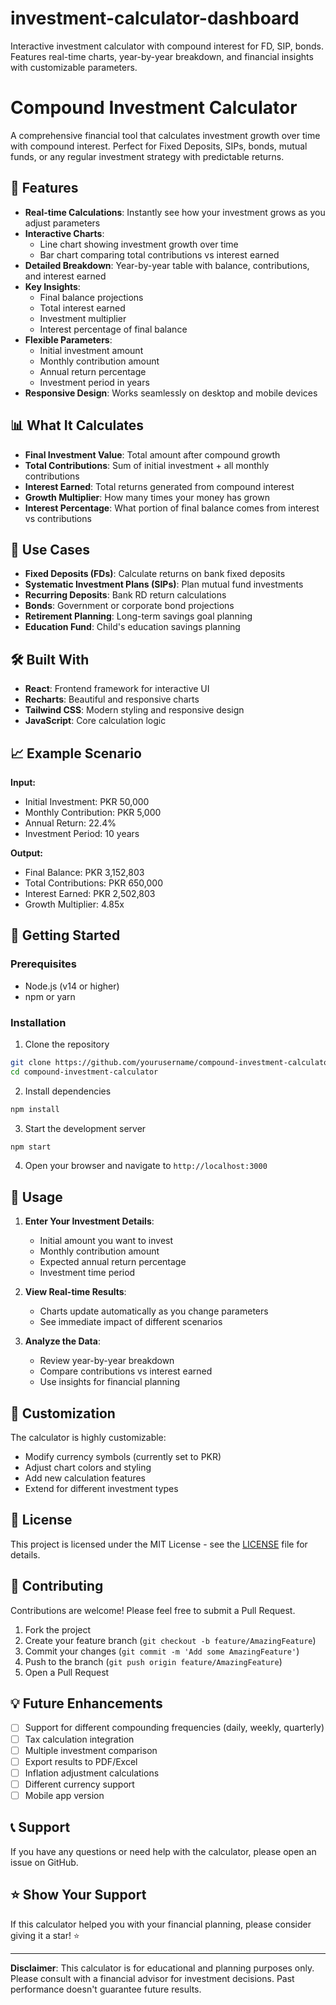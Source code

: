 # investment-calculator-dashboard
Interactive investment calculator with compound interest for FD, SIP, bonds. Features real-time charts, year-by-year breakdown, and financial insights with customizable parameters.
# Compound Investment Calculator

A comprehensive financial tool that calculates investment growth over time with compound interest. Perfect for Fixed Deposits, SIPs, bonds, mutual funds, or any regular investment strategy with predictable returns.

## 🚀 Features

- **Real-time Calculations**: Instantly see how your investment grows as you adjust parameters
- **Interactive Charts**: 
  - Line chart showing investment growth over time
  - Bar chart comparing total contributions vs interest earned
- **Detailed Breakdown**: Year-by-year table with balance, contributions, and interest earned
- **Key Insights**: 
  - Final balance projections
  - Total interest earned
  - Investment multiplier
  - Interest percentage of final balance
- **Flexible Parameters**:
  - Initial investment amount
  - Monthly contribution amount
  - Annual return percentage
  - Investment period in years
- **Responsive Design**: Works seamlessly on desktop and mobile devices

## 📊 What It Calculates

- **Final Investment Value**: Total amount after compound growth
- **Total Contributions**: Sum of initial investment + all monthly contributions
- **Interest Earned**: Total returns generated from compound interest
- **Growth Multiplier**: How many times your money has grown
- **Interest Percentage**: What portion of final balance comes from interest vs contributions

## 🎯 Use Cases

- **Fixed Deposits (FDs)**: Calculate returns on bank fixed deposits
- **Systematic Investment Plans (SIPs)**: Plan mutual fund investments
- **Recurring Deposits**: Bank RD return calculations
- **Bonds**: Government or corporate bond projections
- **Retirement Planning**: Long-term savings goal planning
- **Education Fund**: Child's education savings planning

## 🛠️ Built With

- **React**: Frontend framework for interactive UI
- **Recharts**: Beautiful and responsive charts
- **Tailwind CSS**: Modern styling and responsive design
- **JavaScript**: Core calculation logic

## 📈 Example Scenario

**Input:**
- Initial Investment: PKR 50,000
- Monthly Contribution: PKR 5,000
- Annual Return: 22.4%
- Investment Period: 10 years

**Output:**
- Final Balance: PKR 3,152,803
- Total Contributions: PKR 650,000
- Interest Earned: PKR 2,502,803
- Growth Multiplier: 4.85x

## 🚀 Getting Started

### Prerequisites
- Node.js (v14 or higher)
- npm or yarn

### Installation

1. Clone the repository
```bash
git clone https://github.com/yourusername/compound-investment-calculator.git
cd compound-investment-calculator
```

2. Install dependencies
```bash
npm install
```

3. Start the development server
```bash
npm start
```

4. Open your browser and navigate to `http://localhost:3000`

## 📱 Usage

1. **Enter Your Investment Details**:
   - Initial amount you want to invest
   - Monthly contribution amount
   - Expected annual return percentage
   - Investment time period

2. **View Real-time Results**:
   - Charts update automatically as you change parameters
   - See immediate impact of different scenarios

3. **Analyze the Data**:
   - Review year-by-year breakdown
   - Compare contributions vs interest earned
   - Use insights for financial planning

## 🔧 Customization

The calculator is highly customizable:
- Modify currency symbols (currently set to PKR)
- Adjust chart colors and styling
- Add new calculation features
- Extend for different investment types

## 📝 License

This project is licensed under the MIT License - see the [LICENSE](LICENSE) file for details.

## 🤝 Contributing

Contributions are welcome! Please feel free to submit a Pull Request.

1. Fork the project
2. Create your feature branch (`git checkout -b feature/AmazingFeature`)
3. Commit your changes (`git commit -m 'Add some AmazingFeature'`)
4. Push to the branch (`git push origin feature/AmazingFeature`)
5. Open a Pull Request

## 💡 Future Enhancements

- [ ] Support for different compounding frequencies (daily, weekly, quarterly)
- [ ] Tax calculation integration
- [ ] Multiple investment comparison
- [ ] Export results to PDF/Excel
- [ ] Inflation adjustment calculations
- [ ] Different currency support
- [ ] Mobile app version

## 📞 Support

If you have any questions or need help with the calculator, please open an issue on GitHub.

## ⭐ Show Your Support

If this calculator helped you with your financial planning, please consider giving it a star! ⭐

---

**Disclaimer**: This calculator is for educational and planning purposes only. Please consult with a financial advisor for investment decisions. Past performance doesn't guarantee future results.
